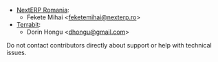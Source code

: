   - [NextERP Romania](https://www.nexterp.ro):
      - Fekete Mihai \<<feketemihai@nexterp.ro>\>
  - [Terrabit](https://www.terrabit.ro):
      - Dorin Hongu \<<dhongu@gmail.com>\>

Do not contact contributors directly about support or help with
technical issues.

